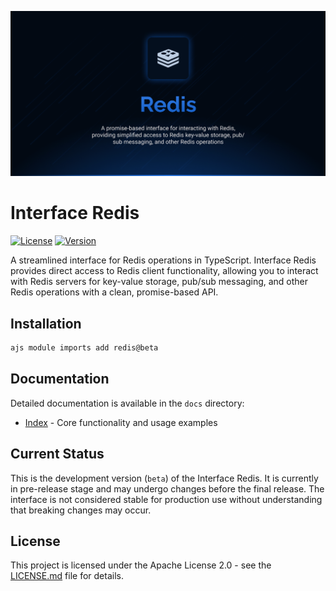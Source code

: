 ![Redis](.github/social-card.png)

# Interface Redis

[![License](https://img.shields.io/badge/License-Apache%202.0-blue.svg)](LICENSE.md)
[![Version](https://img.shields.io/badge/version-dev-orange.svg)](https://github.com/antelopejs/antelope)

A streamlined interface for Redis operations in TypeScript. Interface Redis provides direct access to Redis client functionality, allowing you to interact with Redis servers for key-value storage, pub/sub messaging, and other Redis operations with a clean, promise-based API.

## Installation

```bash
ajs module imports add redis@beta
```

## Documentation

Detailed documentation is available in the `docs` directory:

- [Index](./docs/1.index.md) - Core functionality and usage examples

## Current Status

This is the development version (`beta`) of the Interface Redis. It is currently in pre-release stage and may undergo changes before the final release. The interface is not considered stable for production use without understanding that breaking changes may occur.

## License

This project is licensed under the Apache License 2.0 - see the [LICENSE.md](LICENSE.md) file for details.
